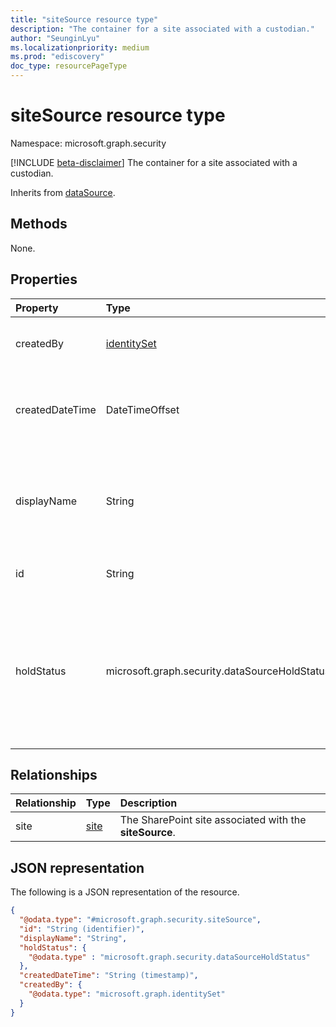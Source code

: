 ```yaml
---
title: "siteSource resource type"
description: "The container for a site associated with a custodian."
author: "SeunginLyu"
ms.localizationpriority: medium
ms.prod: "ediscovery"
doc_type: resourcePageType
---
```


# siteSource resource type

Namespace: microsoft.graph.security

[!INCLUDE [beta-disclaimer](../../includes/beta-disclaimer.md)]
The container for a site associated with a custodian.

Inherits from [dataSource](../resources/security-datasource.md).


## Methods
None.
## Properties
|Property|Type|Description|
|:---|:---|:---|
|createdBy|[identitySet](../resources/identityset.md)|The user who created the **siteSource**.|
|createdDateTime|DateTimeOffset|The date and time the **siteSource** was created.|
|displayName|String|The display name of the **siteSource**. This will be the name of the SharePoint site.|
|id|String| The ID of the **siteSource**. |
|holdStatus|microsoft.graph.security.dataSourceHoldStatus|The hold status of the **siteSource**. The possible values are: `notApplied`, `applied`, `applying`, `removing`, `partial`.|

## Relationships
|Relationship|Type|Description|
|:---|:---|:---|
|site|[site](../resources/site.md)|The SharePoint site associated with the **siteSource**.|

## JSON representation
The following is a JSON representation of the resource.
<!-- {
  "blockType": "resource",
  "keyProperty": "id",
  "@odata.type": "microsoft.graph.security.siteSource",
  "baseType": "microsoft.graph.security.dataSource",
  "openType": false
}
-->
``` json
{
  "@odata.type": "#microsoft.graph.security.siteSource",
  "id": "String (identifier)",
  "displayName": "String",
  "holdStatus": {
    "@odata.type" : "microsoft.graph.security.dataSourceHoldStatus"
  },
  "createdDateTime": "String (timestamp)",
  "createdBy": {
    "@odata.type": "microsoft.graph.identitySet"
  }
}
```

